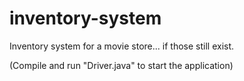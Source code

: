 # inventory-system
Inventory system for a movie store... if those still exist.

(Compile and run "Driver.java" to start the application)

